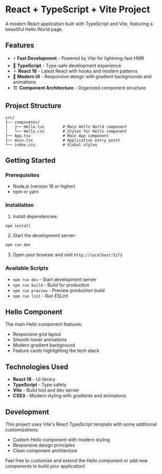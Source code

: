 # React + TypeScript + Vite Project

A modern React application built with TypeScript and Vite, featuring a beautiful Hello World page.

## Features

- ⚡ **Fast Development** - Powered by Vite for lightning-fast HMR
- 🔷 **TypeScript** - Type-safe development experience
- ⚛️ **React 18** - Latest React with hooks and modern patterns
- 🎨 **Modern UI** - Responsive design with gradient backgrounds and animations
- 🏗️ **Component Architecture** - Organized component structure

## Project Structure

```
src/
├── components/
│   ├── Hello.tsx        # Main Hello World component
│   └── Hello.css        # Styles for Hello component
├── App.tsx              # Main App component
├── main.tsx             # Application entry point
└── index.css            # Global styles
```

## Getting Started

### Prerequisites

- Node.js (version 16 or higher)
- npm or yarn

### Installation

1. Install dependencies:
```bash
npm install
```

2. Start the development server:
```bash
npm run dev
```

3. Open your browser and visit `http://localhost:5173`

### Available Scripts

- `npm run dev` - Start development server
- `npm run build` - Build for production
- `npm run preview` - Preview production build
- `npm run lint` - Run ESLint

## Hello Component

The main Hello component features:
- Responsive grid layout
- Smooth hover animations
- Modern gradient background
- Feature cards highlighting the tech stack

## Technologies Used

- **React 18** - UI library
- **TypeScript** - Type safety
- **Vite** - Build tool and dev server
- **CSS3** - Modern styling with gradients and animations

## Development

This project uses Vite's React TypeScript template with some additional customizations:
- Custom Hello component with modern styling
- Responsive design principles
- Clean component architecture

Feel free to customize and extend the Hello component or add new components to build your application!
